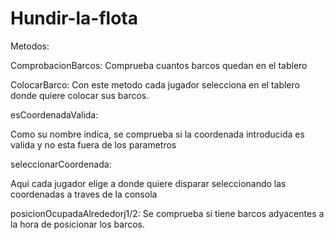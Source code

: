 # Hundir-la-flota


Metodos:

ComprobacionBarcos:
Comprueba cuantos barcos quedan en el tablero

ColocarBarco:
Con este metodo cada jugador selecciona en el tablero donde quiere colocar sus barcos.

esCoordenadaValida:

Como su nombre indica, se comprueba si la coordenada introducida es valida y no esta fuera de los parametros

seleccionarCoordenada:

Aqui cada jugador elige a donde quiere disparar seleccionando las coordenadas a traves de la consola

posicionOcupadaAlrededorj1/2:
Se comprueba si tiene barcos adyacentes a la hora de posicionar los barcos.
